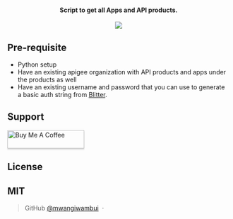 <h4 align="center">Script to get all Apps and API products. </h4>

<p align="center">
  <a href="https://saythanks.io/to/mwangiwambui">
      <img src="https://img.shields.io/badge/SayThanks.io-%E2%98%BC-1EAEDB.svg">
  </a>
  
</p>

## Pre-requisite

* Python setup
* Have an existing apigee organization with API products and apps under the products as well
* Have an existing username and password that you can use to generate a basic auth string from [Blitter](https://www.blitter.se/utils/basic-authentication-header-generator/).


## Support

<a href="https://www.buymeacoffee.com/wambui54mw9" target="_blank"><img src="https://www.buymeacoffee.com/assets/img/custom_images/purple_img.png" alt="Buy Me A Coffee" style="height: 41px !important;width: 174px !important;box-shadow: 0px 3px 2px 0px rgba(190, 190, 190, 0.5) !important;-webkit-box-shadow: 0px 3px 2px 0px rgba(190, 190, 190, 0.5) !important;" ></a>
 

## License

MIT
---

> GitHub [@mwangiwambui](https://github.com/mwangiwambui) &nbsp;&middot;&nbsp;